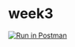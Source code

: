# week3

[![Run in Postman](https://run.pstmn.io/button.svg)](https://app.getpostman.com/run-collection/a92c3dda8a33764f7c8b#?env%5BHW1%5D=W10=)
